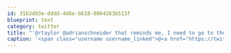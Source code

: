 ```yaml
---
id: 31b2d93e-dddd-4d6e-b618-0064263b513f
blueprint: text
category: twitter
title: "'@rtaylor @adrianschneider that reminds me, I need to go to the hardware store tomorrow to buy some more 1s and 0s"
caption: '<span class="username username_linked">@<a href="https://twitter.com/rtaylor" title="Elon Musk">rtaylor</a></span> @adrianschneider that reminds me, I need to go to the hardware store tomorrow to buy some more 1s and 0s'
---
```

